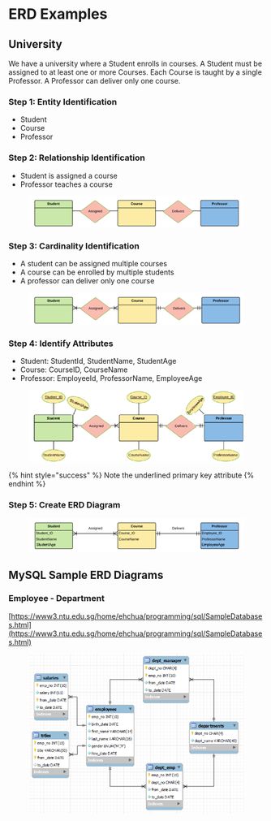 # ERD Examples

## University

We have a university where a Student enrolls in courses. A Student must be assigned to at least one or more Courses. Each Course is taught by a single Professor. A Professor can deliver only one course.

### Step 1: Entity Identification

* Student
* Course
* Professor

### Step 2: Relationship Identification

* Student is assigned a course
* Professor teaches a course

<figure><img src="../../../../.gitbook/assets/image (5) (1) (1).png" alt="" width="476"><figcaption></figcaption></figure>

### Step 3: Cardinality Identification

* A student can be assigned multiple courses
* A course can be enrolled by multiple students
* A professor can deliver only one course

<figure><img src="../../../../.gitbook/assets/image (1) (1) (1) (1) (1) (1) (1) (1) (1) (1) (1) (1) (1).png" alt="" width="563"><figcaption></figcaption></figure>

### Step 4: Identify Attributes

* Student: StudentId, StudentName, StudentAge
* Course: CourseID, CourseName
* Professor: EmployeeId, ProfessorName, EmployeeAge

<figure><img src="../../../../.gitbook/assets/image (2) (1) (1) (1) (1) (1) (1) (1) (1) (1).png" alt="" width="563"><figcaption></figcaption></figure>

{% hint style="success" %}
Note the underlined primary key attribute
{% endhint %}

### Step 5: Create ERD Diagram

<figure><img src="../../../../.gitbook/assets/image (94).png" alt="" width="563"><figcaption></figcaption></figure>



## MySQL Sample ERD Diagrams

### Employee - Department

[https://www3.ntu.edu.sg/home/ehchua/programming/sql/SampleDatabases.html](https://www3.ntu.edu.sg/home/ehchua/programming/sql/SampleDatabases.html)

<figure><img src="../../../../.gitbook/assets/SampleEmployees.png" alt="" width="485"><figcaption></figcaption></figure>

